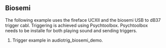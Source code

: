 
## **Biosemi**

The following example uses the fireface UCXII and the biosemi USB to dB37 trigger cabl. Triggering is achieved using Psychtoolbox. 
Psychtoolbox needs to be installe for both playing sound and sending triggers.
1. Trigger example in audiotrig_biosemi_demo. 



